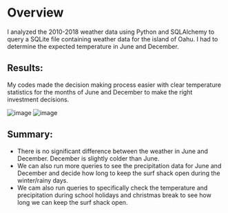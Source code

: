# Overview
I analyzed the 2010-2018 weather data using Python and SQLAlchemy to query a SQLite file containing weather data for the island of Oahu. I had to determine the expected temperature in June and December.

## Results:
My codes made the decision making process easier with clear temperature statistics for the months of June and December to make the right investment decisions.

![image](https://user-images.githubusercontent.com/104685001/177087818-5bced1ed-0673-4dcd-a440-cecf6a7683f9.png)
![image](https://user-images.githubusercontent.com/104685001/177087843-cd5e3ce4-d337-424a-a2d8-5887a9ce84a6.png)

## Summary:
* There is no significant difference between the weather in June and December. December is slightly colder than June. 
* We can also run more queries to see the precipitation data for June and December and decide how long to keep the surf shack open during the winter/rainy days. 
* We cam also run queries to specifically check the temperature and precipitation during school holidays and christmas break to see how long we can keep the surf shack open.
